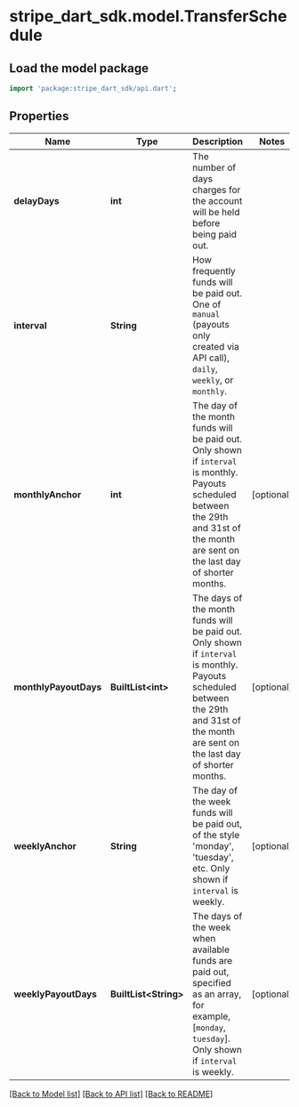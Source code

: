 # stripe_dart_sdk.model.TransferSchedule

## Load the model package
```dart
import 'package:stripe_dart_sdk/api.dart';
```

## Properties
Name | Type | Description | Notes
------------ | ------------- | ------------- | -------------
**delayDays** | **int** | The number of days charges for the account will be held before being paid out. | 
**interval** | **String** | How frequently funds will be paid out. One of `manual` (payouts only created via API call), `daily`, `weekly`, or `monthly`. | 
**monthlyAnchor** | **int** | The day of the month funds will be paid out. Only shown if `interval` is monthly. Payouts scheduled between the 29th and 31st of the month are sent on the last day of shorter months. | [optional] 
**monthlyPayoutDays** | **BuiltList&lt;int&gt;** | The days of the month funds will be paid out. Only shown if `interval` is monthly. Payouts scheduled between the 29th and 31st of the month are sent on the last day of shorter months. | [optional] 
**weeklyAnchor** | **String** | The day of the week funds will be paid out, of the style 'monday', 'tuesday', etc. Only shown if `interval` is weekly. | [optional] 
**weeklyPayoutDays** | **BuiltList&lt;String&gt;** | The days of the week when available funds are paid out, specified as an array, for example, [`monday`, `tuesday`]. Only shown if `interval` is weekly. | [optional] 

[[Back to Model list]](../README.md#documentation-for-models) [[Back to API list]](../README.md#documentation-for-api-endpoints) [[Back to README]](../README.md)


